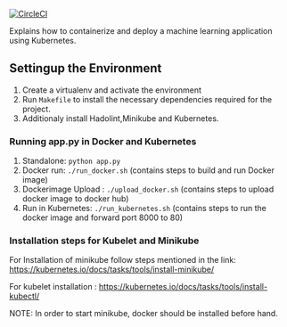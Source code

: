 [![CircleCI](https://circleci.com/gh/PrakhyaVanaparthy/Udacity-Project5.svg?style=svg)](https://circleci.com/gh/PrakhyaVanaparthy/Udacity-Project5)

Explains how to containerize and deploy a machine learning application using Kubernetes.

## Settingup the Environment

1. Create a virtualenv and activate the environment
2. Run `Makefile` to install the necessary dependencies required for the project.
3. Additionaly install Hadolint,Minikube and Kubernetes.

### Running app.py in Docker and Kubernetes

1. Standalone:  `python app.py` 
2. Docker run:  `./run_docker.sh` (contains steps to build and run Docker image)
3. Dockerimage Upload : `./upload_docker.sh` (contains steps to upload docker image to docker hub)
4. Run in Kubernetes:  `./run_kubernetes.sh` (contains steps to run the docker image and forward port 8000 to 80)


### Installation steps for Kubelet and Minikube

For Installation of minikube follow steps mentioned in the link:
https://kubernetes.io/docs/tasks/tools/install-minikube/

For kubelet installation :
https://kubernetes.io/docs/tasks/tools/install-kubectl/

NOTE: In order to start minikube, docker should be installed before hand.



